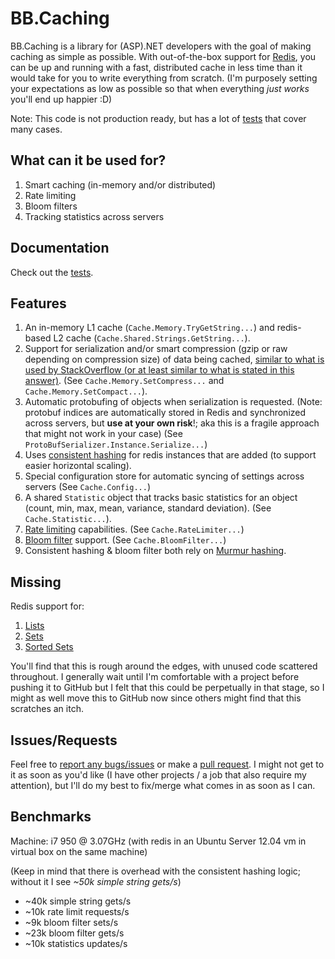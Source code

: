BB.Caching
==========

BB.Caching is a library for (ASP).NET developers with the goal of making caching as simple as possible. With out-of-the-box support for [Redis](http://redis.io), you can be up and running with a fast, distributed cache in less time than it would take for you to write everything from scratch. (I'm purposely setting your expectations as low as possible so that when everything _just works_ you'll end up happier :D)

Note: This code is not production ready, but has a lot of [tests](https://github.com/JesseBuesking/BB.Caching/blob/master/BB.Caching.Tests/CacheTests.cs) that cover many cases.

What can it be used for?
------------------------
1. Smart caching (in-memory and/or distributed)
2. Rate limiting
3. Bloom filters
4. Tracking statistics across servers

Documentation
-------------
Check out the [tests](https://github.com/JesseBuesking/BB.Caching/tree/master/BB.Caching.Tests).

Features
--------
1. An in-memory L1 cache (```Cache.Memory.TryGetString...```) and redis-based L2 cache (```Cache.Shared.Strings.GetString...```).
2. Support for serialization and/or smart compression (gzip or raw depending on compression size) of data being cached, [similar to what is used by StackOverflow (or at least similar to what is stated in this answer)](http://meta.stackoverflow.com/a/69172). (See ```Cache.Memory.SetCompress...``` and ```Cache.Memory.SetCompact...```).
3. Automatic protobufing of objects when serialization is requested. (Note: protobuf indices are automatically stored in Redis and synchronized across servers, but **use at your own risk**!; aka this is a fragile approach that might not work in your case) (See ```ProtoBufSerializer.Instance.Serialize...```)
4. Uses [consistent hashing](http://en.wikipedia.org/wiki/Consistent_hashing) for redis instances that are added (to support easier horizontal scaling).
5. Special configuration store for automatic syncing of settings across servers (See ```Cache.Config...```)
6. A shared ```Statistic``` object that tracks basic statistics for an object (count, min, max, mean, variance, standard deviation). (See ```Cache.Statistic...```).
7. [Rate limiting](http://en.wikipedia.org/wiki/Rate_limiting) capabilities. (See ```Cache.RateLimiter...```)
8. [Bloom filter](http://en.wikipedia.org/wiki/Bloom_filter) support. (See ```Cache.BloomFilter...```)
9. Consistent hashing & bloom filter both rely on [Murmur hashing](https://github.com/JesseBuesking/murmurhash-net).

Missing
-------
Redis support for:

1. [Lists](http://redis.io/commands#list)
2. [Sets](http://redis.io/commands#sets)
3. [Sorted Sets](http://redis.io/commands#sorted_set)

You'll find that this is rough around the edges, with unused code scattered throughout. I generally wait until I'm comfortable with a project before pushing it to GitHub but I felt that this could be perpetually in that stage, so I might as well move this to GitHub now since others might find that this scratches an itch.

Issues/Requests
---------------
Feel free to [report any bugs/issues](https://github.com/JesseBuesking/BB.Caching/issues) or make a [pull request](https://github.com/JesseBuesking/BB.Caching/pulls). I might not get to it as soon as you'd like (I have other projects  / a job that also require my attention), but I'll do my best to fix/merge what comes in as soon as I can.

Benchmarks
----------
Machine: i7 950 @ 3.07GHz (with redis in an Ubuntu Server 12.04 vm in virtual box on the same machine)

(Keep in mind that there is overhead with the consistent hashing logic; without it I see _~50k simple string gets/s_)

- ~40k simple string gets/s
- ~10k rate limit requests/s
- ~9k bloom filter sets/s
- ~23k bloom filter gets/s
- ~10k statistics updates/s